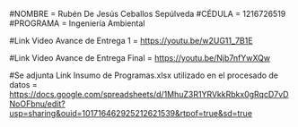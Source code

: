 #NOMBRE = Rubén De Jesús Ceballos Sepúlveda 
#CÉDULA = 1216726519 
#PROGRAMA = Ingeniería Ambiental

#Link Video Avance de Entrega 1 = https://youtu.be/w2UG11_7B1E

#Link Video Avance de Entrega Final = https://youtu.be/Njb7nfYwXQw

#Se adjunta Link Insumo de Programas.xlsx utilizado en el procesado de datos = https://docs.google.com/spreadsheets/d/1MhuZ3R1YRVkkRbkx0gRqcD7vDNoOFbnu/edit?usp=sharing&ouid=101716462925212621539&rtpof=true&sd=true

